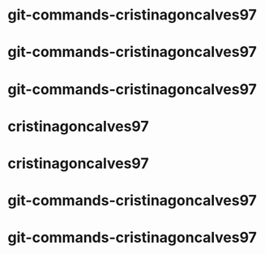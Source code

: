 # git-commands-cristinagoncalves97
# git-commands-cristinagoncalves97
# git-commands-cristinagoncalves97
# cristinagoncalves97
# cristinagoncalves97
# git-commands-cristinagoncalves97
# git-commands-cristinagoncalves97
